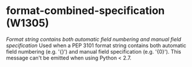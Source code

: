 # format-combined-specification (W1305)
*Format string contains both automatic field numbering and manual field
specification* Used when a PEP 3101 format string contains both
automatic field numbering (e.g. '{}') and manual field specification
(e.g. '{0}'). This message can't be emitted when using Python \< 2.7.
